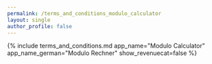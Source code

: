 ```yaml
---
permalink: /terms_and_conditions_modulo_calculator
layout: single
author_profile: false
---
```


{% include terms_and_conditions.md
   app_name="Modulo Calculator"
   app_name_german="Modulo Rechner"
   show_revenuecat=false
%}